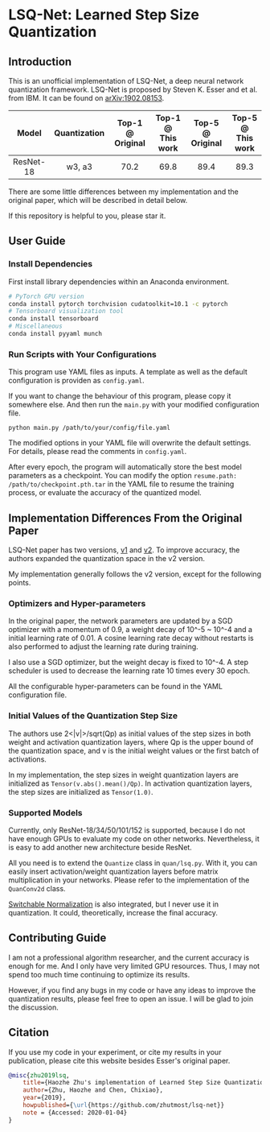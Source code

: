 # LSQ-Net: Learned Step Size Quantization

## Introduction

This is an unofficial implementation of LSQ-Net, a deep neural network quantization framework.
LSQ-Net is proposed by Steven K. Esser and et al. from IBM. It can be found on [arXiv:1902.08153](https://arxiv.org/abs/1902.08153).

|Model|Quantization|Top-1 @ Original|Top-1 @ This work|Top-5 @ Original|Top-5 @ This work|
|:----------:|:------:|:----:|:----:|:----:|:----:|
| ResNet-18  | w3, a3 | 70.2 | 69.8 | 89.4 | 89.3 |

There are some little differences between my implementation and the original paper, which will be described in detail below.

If this repository is helpful to you, please star it.

## User Guide

### Install Dependencies

First install library dependencies within an Anaconda environment.

```bash
# PyTorch GPU version
conda install pytorch torchvision cudatoolkit=10.1 -c pytorch
# Tensorboard visualization tool
conda install tensorboard
# Miscellaneous
conda install pyyaml munch
```

### Run Scripts with Your Configurations

This program use YAML files as inputs. A template as well as the default configuration is providen as `config.yaml`.

If you want to change the behaviour of this program, please copy it somewhere else. And then run the `main.py` with your modified configuration file.

```
python main.py /path/to/your/config/file.yaml
```

The modified options in your YAML file will overwrite the default settings. For details, please read the comments in `config.yaml`.

After every epoch, the program will automatically store the best model parameters as a checkpoint. You can modify the option `resume.path: /path/to/checkpoint.pth.tar` in the YAML file to resume the training process, or evaluate the accuracy of the quantized model.

## Implementation Differences From the Original Paper

LSQ-Net paper has two versions, [v1](https://arxiv.org/pdf/1902.08153v2.pdf) and [v2](https://arxiv.org/pdf/1902.08153v1.pdf).
To improve accuracy, the authors expanded the quantization space in the v2 version.

My implementation generally follows the v2 version, except for the following points.

### Optimizers and Hyper-parameters

In the original paper, the network parameters are updated by a SGD optimizer with a momentum of 0.9, a weight decay of 10^-5 ~ 10^-4 and a initial learning rate of 0.01.
A cosine learning rate decay without restarts is also performed to adjust the learning rate during training.

I also use a SGD optimizer, but the weight decay is fixed to 10^-4. A step scheduler is used to decrease the learning rate 10 times every 30 epoch.

All the configurable hyper-parameters can be found in the YAML configuration file.

### Initial Values of the Quantization Step Size

The authors use 2<|v|>/sqrt(Qp) as initial values of the step sizes in both weight and activation quantization layers, where Qp is the upper bound of the quantization space, and v is the initial weight values or the first batch of activations.

In my implementation, the step sizes in weight quantization layers are initialized as `Tensor(v.abs().mean()/Qp)`. In activation quantization layers, the step sizes are initialized as `Tensor(1.0)`.

### Supported Models

Currently, only ResNet-18/34/50/101/152 is supported, because I do not have enough GPUs to evaluate my code on other networks. Nevertheless, it is easy to add another new architecture beside ResNet.

All you need is to extend the `Quantize` class in `quan/lsq.py`. With it, you can easily insert activation/weight quantization layers before matrix multiplication in your networks. Please refer to the implementation of the `QuanConv2d` class.

[Switchable Normalization](https://github.com/switchablenorms/Switchable-Normalization) is also integrated, but I never use it in quantization. It could, theoretically, increase the final accuracy.

## Contributing Guide

I am not a professional algorithm researcher, and the current accuracy is enough for me. And I only have very limited GPU resources. Thus, I may not spend too much time continuing to optimize its results.

However, if you find any bugs in my code or have any ideas to improve the quantization results, please feel free to open an issue. I will be glad to join the discussion.

## Citation

If you use my code in your experiment, or cite my results in your publication, please cite this website besides Esser's original paper.

```bibtex
@misc{zhu2019lsq,
    title={Haozhe Zhu's implementation of Learned Step Size Quantization}
    author={Zhu, Haozhe and Chen, Chixiao},
    year={2019},
    howpublished={\url{https://github.com/zhutmost/lsq-net}}
    note = {Accessed: 2020-01-04}
}
```
